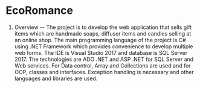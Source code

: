 # EcoRomance
1. Overview
-- The project is to develop the web application that sells gift items which are handmade soaps, diffuser items and candles selling at an online shop. The main programming language of the project is C# using .NET Framework which provides convenience to develop multiple web forms. The IDE is Visual Studio 2017 and database is SQL Server 2017. The technologies are ADO .NET and ASP .NET for SQL Server and Web services. For Data control, Array and Collections are used and for OOP, classes and interfaces. Exception handling is necessary and other languages and libraries are used.

